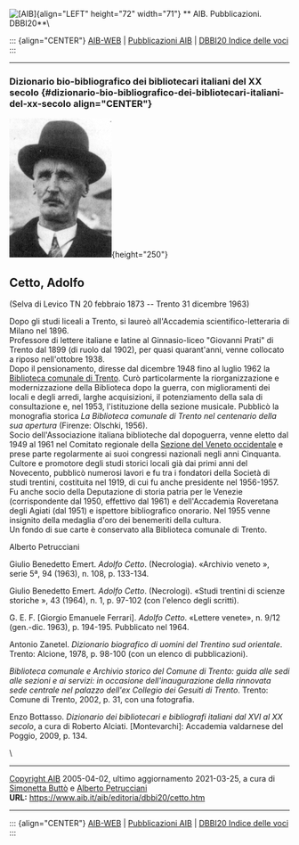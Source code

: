 ![\[AIB\]](/aib/wi/aibv72.gif){align="LEFT" height="72" width="71"}
** AIB. Pubblicazioni. DBBI20**\

::: {align="CENTER"}
[AIB-WEB](/) \| [Pubblicazioni AIB](/pubblicazioni/) \| [DBBI20 Indice
delle voci](dbbi20.htm)
:::

------------------------------------------------------------------------

### Dizionario bio-bibliografico dei bibliotecari italiani del XX secolo {#dizionario-bio-bibliografico-dei-bibliotecari-italiani-del-xx-secolo align="CENTER"}

![\[Ritratto\]](cetto.gif){height="250"}

## Cetto, Adolfo

(Selva di Levico TN 20 febbraio 1873 -- Trento 31 dicembre 1963)

Dopo gli studi liceali a Trento, si laureò all\'Accademia
scientifico-letteraria di Milano nel 1896.\
Professore di lettere italiane e latine al Ginnasio-liceo \"Giovanni
Prati\" di Trento dal 1899 (di ruolo dal 1902), per quasi quarant\'anni,
venne collocato a riposo nell\'ottobre 1938.\
Dopo il pensionamento, diresse dal dicembre 1948 fino al luglio 1962 la
[Biblioteca comunale di Trento](/aib/stor/teche/tn-com.htm). Curò
particolarmente la riorganizzazione e modernizzazione della Biblioteca
dopo la guerra, con miglioramenti dei locali e degli arredi, larghe
acquisizioni, il potenziamento della sala di consultazione e, nel 1953,
l\'istituzione della sezione musicale. Pubblicò la monografia storica
*La Biblioteca comunale di Trento nel centenario della sua apertura*
(Firenze: Olschki, 1956).\
Socio dell\'Associazione italiana biblioteche dal dopoguerra, venne
eletto dal 1949 al 1961 nel Comitato regionale della [Sezione del Veneto
occidentale](/aib/stor/sezioni/ven-oc.htm) e prese parte regolarmente ai
suoi congressi nazionali negli anni Cinquanta.\
Cultore e promotore degli studi storici locali già dai primi anni del
Novecento, pubblicò numerosi lavori e fu tra i fondatori della Società
di studi trentini, costituita nel 1919, di cui fu anche presidente nel
1956-1957. Fu anche socio della Deputazione di storia patria per le
Venezie (corrispondente dal 1950, effettivo dal 1961) e dell\'Accademia
Roveretana degli Agiati (dal 1951) e ispettore bibliografico onorario.
Nel 1955 venne insignito della medaglia d\'oro dei benemeriti della
cultura.\
Un fondo di sue carte è conservato alla Biblioteca comunale di Trento.

Alberto Petrucciani

Giulio Benedetto Emert. *Adolfo Cetto*. (Necrologia). «Archivio veneto
», serie 5ª, 94 (1963), n. 108, p. 133-134.

Giulio Benedetto Emert. *Adolfo Cetto*. (Necrologi). «Studi trentini di
scienze storiche », 43 (1964), n. 1, p. 97-102 (con l\'elenco degli
scritti).

G. E. F. \[Giorgio Emanuele Ferrari\]. *Adolfo Cetto*. «Lettere venete»,
n. 9/12 (gen.-dic. 1963), p. 194-195. Pubblicato nel 1964.

Antonio Zanetel. *Dizionario biografico di uomini del Trentino sud
orientale*. Trento: Alcione, 1978, p. 98-100 (con un elenco di
pubblicazioni).

*Biblioteca comunale e Archivio storico del Comune di Trento: guida alle
sedi alle sezioni e ai servizi: in occasione dell\'inaugurazione della
rinnovata sede centrale nel palazzo dell\'ex Collegio dei Gesuiti di
Trento*. Trento: Comune di Trento, 2002, p. 31, con una fotografia.

Enzo Bottasso. *Dizionario dei bibliotecari e bibliografi italiani dal
XVI al XX secolo*, a cura di Roberto Alciati. \[Montevarchi\]: Accademia
valdarnese del Poggio, 2009, p. 134.

\

------------------------------------------------------------------------

[Copyright AIB](/su-questo-sito/dichiarazione-di-copyright-aib-web/)
2005-04-02, ultimo aggiornamento 2021-03-25, a cura di [Simonetta
Buttò](/aib/redazione3.htm) e [Alberto
Petrucciani](/su-questo-sito/redazione-aib-web/)\
**URL:** https://www.aib.it/aib/editoria/dbbi20/cetto.htm

------------------------------------------------------------------------

::: {align="CENTER"}
[AIB-WEB](/) \| [Pubblicazioni AIB](/pubblicazioni/) \| [DBBI20 Indice
delle voci](dbbi20.htm)
:::
